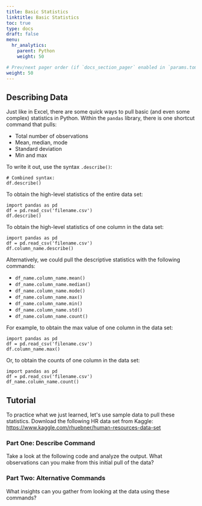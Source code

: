 ```yaml
---
title: Basic Statistics
linktitle: Basic Statistics
toc: true
type: docs
draft: false
menu:
  hr_analytics:
    parent: Python
    weight: 50

# Prev/next pager order (if `docs_section_pager` enabled in `params.toml`)
weight: 50
---
```


<!-- In this tutorial, I'll share how to pull basic and complex statistics from a data set: -->

<!-- ## NumPy Library

NumPy supports processing large sets of data as well as complex mathematical functions. -->

## Describing Data

Just like in Excel, there are some quick ways to pull basic (and even some complex) statistics in Python. Within the `pandas` library, there is one shortcut command that pulls:

* Total number of observations
* Mean, median, mode
* Standard deviation
* Min and max

To write it out, use the syntax `.describe()`:

```
# Combined syntax:
df.describe()
```

To obtain the high-level statistics of the entire data set:

```
import pandas as pd
df = pd.read_csv('filename.csv')
df.describe()
```

To obtain the high-level statistics of one column in the data set:

```
import pandas as pd
df = pd.read_csv('filename.csv')
df.column_name.describe()
```

Alternatively, we could pull the descriptive statistics with the following commands:

* `df_name.column_name.mean()`
* `df_name.column_name.median()`
* `df_name.column_name.mode()`
* `df_name.column_name.max()`
* `df_name.column_name.min()`
* `df_name.column_name.std()`
* `df_name.column_name.count()`

For example, to obtain the max value of one column in the data set:

```
import pandas as pd
df = pd.read_csv('filename.csv')
df.column_name.max()
```

Or, to obtain the counts of one column in the data set:

```
import pandas as pd
df = pd.read_csv('filename.csv')
df_name.column_name.count()
```

## Tutorial

To practice what we just learned, let's use sample data to pull these statistics. Download the following HR data set from Kaggle: https://www.kaggle.com/rhuebner/human-resources-data-set

### Part One: Describe Command

Take a look at the following code and analyze the output. What observations can you make from this initial pull of the data?

<script src="https://gist.github.com/mariahnorell/b3ca4768999f51c5064a3376a1c5051f.js"></script>

### Part Two: Alternative Commands

What insights can you gather from looking at the data using these commands?

<script src="https://gist.github.com/mariahnorell/d5b9b1f21dd876307698900bcafbb8a5.js"></script>
